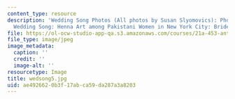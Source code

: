 ```yaml
---
content_type: resource
description: 'Wedding Song Photos (All photos by Susan Slyomovics): Photos still from
  Wedding Song: Henna Art among Pakistani Women in New York City: Bride'
file: https://ol-ocw-studio-app-qa.s3.amazonaws.com/courses/21a-453-anthropology-of-the-middle-east-spring-2004/ae4926620b3f17abca59da287a3a8203_wedsong5.jpg
file_type: image/jpeg
image_metadata:
  caption: ''
  credit: ''
  image-alt: ''
resourcetype: Image
title: wedsong5.jpg
uid: ae492662-0b3f-17ab-ca59-da287a3a8203
---
```


